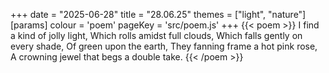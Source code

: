 +++
date = "2025-06-28"
title = "28.06.25"
themes = ["light", "nature"]
[params]
  colour = 'poem'
  pageKey = 'src/poem.js'
+++
{{< poem >}}
I find a kind of jolly light,
Which rolls amidst full clouds,
Which falls gently on every shade,
Of green upon the earth,
They fanning frame a hot pink rose,
A crowning jewel that begs a double take.
{{< /poem >}}